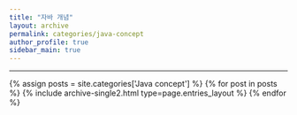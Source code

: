 ```yaml
---
title: "자바 개념"
layout: archive
permalink: categories/java-concept
author_profile: true
sidebar_main: true
---
```


<!-- 공백이 포함되어 있는 카테고리 이름의 경우 site.categories['a b c'] 이런식으로! -->

***

{% assign posts = site.categories['Java concept'] %}
{% for post in posts %} {% include archive-single2.html type=page.entries_layout %} {% endfor %}